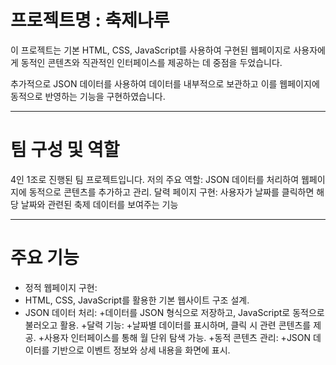 # 프로젝트명 : 축제나루
이 프로젝트는 기본 HTML, CSS, JavaScript를 사용하여 구현된 웹페이지로
사용자에게 동적인 콘텐츠와 직관적인 인터페이스를 제공하는 데 중점을 두었습니다.

추가적으로 JSON 데이터를 사용하여 데이터를 내부적으로 보관하고 이를 웹페이지에 동적으로 반영하는 기능을 구현하였습니다.
* * *
# 팀 구성 및 역할
4인 1조로 진행된 팀 프로젝트입니다.
저의 주요 역할:
JSON 데이터를 처리하여 웹페이지에 동적으로 콘텐츠를 추가하고 관리.
달력 페이지 구현: 사용자가 날짜를 클릭하면 해당 날짜와 관련된 축제 데이터를 보여주는 기능
* * *
# 주요 기능
+ 정적 웹페이지 구현:
 + HTML, CSS, JavaScript를 활용한 기본 웹사이트 구조 설계.
+ JSON 데이터 처리:
 +데이터를 JSON 형식으로 저장하고, JavaScript로 동적으로 불러오고 활용.
+달력 기능:
 +날짜별 데이터를 표시하며, 클릭 시 관련 콘텐츠를 제공.
 +사용자 인터페이스를 통해 월 단위 탐색 가능.
 +동적 콘텐츠 관리:
+JSON 데이터를 기반으로 이벤트 정보와 상세 내용을 화면에 표시.
